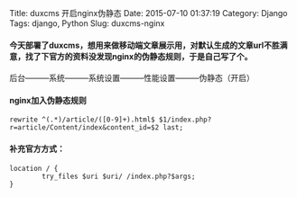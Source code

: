Title: duxcms 开启nginx伪静态
Date: 2015-07-10 01:37:19
Category: Django
Tags: django, Python
Slug: duxcms-nginx


#### 今天部署了duxcms，想用来做移动端文章展示用，对默认生成的文章url不胜满意，找了下官方的资料没发现nginx的伪静态规则，于是自己写了个。

后台———系统———系统设置———性能设置———伪静态（开启）

#### nginx加入伪静态规则

```
rewrite ^(.*)/article/([0-9]+).html$ $1/index.php?r=article/Content/index&content_id=$2 last;
```

#### 补充官方方式：

```
location / {
        try_files $uri $uri/ /index.php?$args;
}
```

